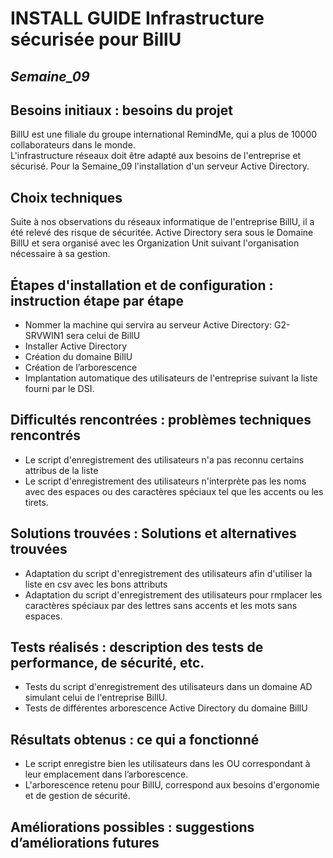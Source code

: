 
# **INSTALL GUIDE Infrastructure sécurisée pour BillU**
## _Semaine_09_


## **Besoins initiaux : besoins du projet**

BillU est une filiale du groupe international RemindMe, qui a plus de 10000 collaborateurs dans le monde.  
L'infrastructure réseaux doit être adapté aux besoins de l'entreprise et sécurisé.
Pour la Semaine_09 l'installation d'un serveur Active Directory.



## **Choix techniques**

Suite à nos observations du réseaux informatique de l'entreprise BillU, il a été relevé des risque de sécuritée.
Active Directory sera sous le Domaine BillU et sera organisé avec les Organization Unit suivant l'organisation nécessaire à sa gestion.   


## **Étapes d'installation et de configuration : instruction étape par étape**

- Nommer la machine qui servira au serveur Active Directory: G2-SRVWIN1 sera celui de BillU
- Installer Active Directory
- Création du domaine BillU
- Création de l’arborescence
- Implantation automatique des utilisateurs de l'entreprise suivant la liste fourni par le DSI. 



 
## **Difficultés rencontrées : problèmes techniques rencontrés**

- Le script d'enregistrement des utilisateurs n'a pas reconnu certains attribus de la liste
- Le script d'enregistrement des utilisateurs n'interprète pas les noms avec des espaces ou des caractères spéciaux tel que les accents ou les tirets.




## **Solutions trouvées : Solutions et alternatives trouvées**

- Adaptation du script d'enregistrement des utilisateurs afin d'utiliser la liste en csv avec les bons attributs
- Adaptation du script d'enregistrement des utilisateurs pour rmplacer les caractères spéciaux par des lettres sans accents et les mots sans espaces.

## **Tests réalisés : description des tests de performance, de sécurité, etc.**

- Tests du script d'enregistrement des utilisateurs dans un domaine AD simulant celui de l'entreprise BillU. 
- Tests de différentes arborescence Active Directory du domaine BillU

## **Résultats obtenus : ce qui a fonctionné**

- Le script enregistre bien les utilisateurs dans les OU correspondant à leur emplacement dans l’arborescence.
- L'arborescence retenu pour BillU, correspond aux besoins d'ergonomie et de gestion de sécurité.

## **Améliorations possibles : suggestions d’améliorations futures**

  
